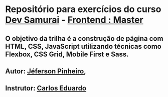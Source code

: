 # Repositório para exercícios do curso **[Dev Samurai](https://www.linkedin.com/school/dev-samurai/)** - **[Frontend : Master](https://lp.devsamurai.com.br/pl/sl/do/ta8cd6eu/?xpromo=st-devsamurai)**
## O objetivo da trilha é a construção de página com HTML, CSS, JavaScript utilizando técnicas como Flexbox, CSS Grid, Mobile First e Sass.
## Autor: **[Jéferson Pinheiro](https://github.com/ojeffpinheiro01/)**,
## Instrutor: **[Carlos Eduardo](https://www.linkedin.com/in/carlos-eduardo-santos-oliveira-59255a110/)**
